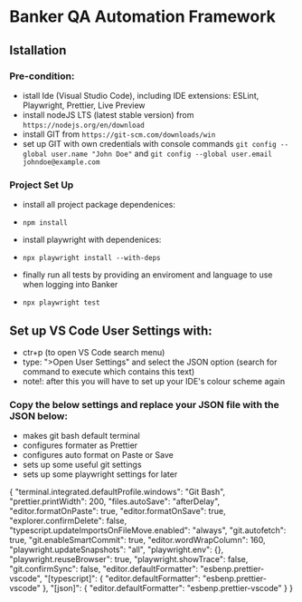 # Banker QA Automation Framework

## Istallation

### Pre-condition:

- istall Ide (Visual Studio Code), including IDE extensions: ESLint, Playwright, Prettier, Live Preview
- install nodeJS LTS (latest stable version) from `https://nodejs.org/en/download`
- install GIT from `https://git-scm.com/downloads/win`
- set up GIT with own credentials with console commands `git config --global user.name "John Doe"` and `git config --global user.email johndoe@example.com`

### Project Set Up

- install all project package dependenices:
- `npm install`

- install playwright with dependenices:
- `npx playwright install --with-deps`

- finally run all tests by providing an enviroment and language to use when logging into Banker
- `npx playwright test`

## Set up VS Code User Settings with:

- ctr+p (to open VS Code search menu)
- type: ">Open User Settings" and select the JSON option (search for command to execute which contains this text)
- note!: after this you will have to set up your IDE's colour scheme again

### Copy the below settings and replace your JSON file with the JSON below:

- makes git bash default terminal
- configures formater as Prettier
- configures auto format on Paste or Save
- sets up some useful git settings
- sets up some playwright settings for later

{
    "terminal.integrated.defaultProfile.windows": "Git Bash",
    "prettier.printWidth": 200,
    "files.autoSave": "afterDelay",
    "editor.formatOnPaste": true,
    "editor.formatOnSave": true,
    "explorer.confirmDelete": false,
    "typescript.updateImportsOnFileMove.enabled": "always",
    "git.autofetch": true,
    "git.enableSmartCommit": true,
    "editor.wordWrapColumn": 160,
    "playwright.updateSnapshots": "all",
    "playwright.env": {},
    "playwright.reuseBrowser": true,
    "playwright.showTrace": false,
    "git.confirmSync": false,
    "editor.defaultFormatter": "esbenp.prettier-vscode",
    "[typescript]": {
        "editor.defaultFormatter": "esbenp.prettier-vscode"
    },
    "[json]": {
        "editor.defaultFormatter": "esbenp.prettier-vscode"
    }
}
